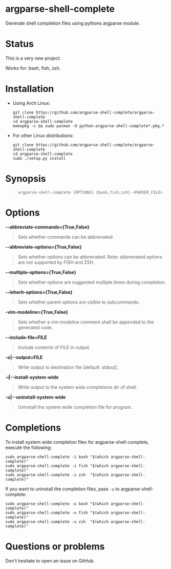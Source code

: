 argparse-shell-complete
=======================

Generate shell completion files using pythons argparse module.

Status
======

This is a very new project.

Works for: bash, fish, zsh.

Installation
============

- Using Arch Linux:
  ```
  git clone https://github.com/argparse-shell-complete/argparse-shell-complete
  cd argparse-shell-complete
  makepkg -c && sudo pacman -U python-argparse-shell-complete*.pkg.*
  ```

- For other Linux distributions:
  ```
  git clone https://github.com/argparse-shell-complete/argparse-shell-complete
  cd argparse-shell-complete
  sudo ./setup.py install
  ```

Synopsis
========

> `argparse-shell-complete [OPTIONS] {bash,fish,zsh} <PARSER_FILE>`

Options
=======

**--abbreviate-commands={True,False}**

> Sets whether commands can be abbreviated.

**--abbreviate-options={True,False}**

> Sets whether options can be abbreviated.
> Note: abbreviated options are not supported by FISH and ZSH.

**--multiple-options={True,False}**

> Sets whether options are suggested multiple times during completion.

**--inherit-options={True,False}**

> Sets whether parent options are visible to subcommands.

**-vim-modeline={True,False}**

> Sets whether a vim modeline comment shall be appended to the generated code.

**--include-file=FILE**

> Include contents of FILE in output.

**-o|--output=FILE**

> Write output to destination file [default: stdout].

**-i|--install-system-wide**

> Write output to the system wide completions dir of shell.

**-u|--uninstall-system-wide**

> Uninstall the system wide completion file for program.

Completions
===========

To install system wide completion files for argparse-shell-complete, execute the following:

```
sudo argparse-shell-complete -i bash "$(which argparse-shell-complete)"
sudo argparse-shell-complete -i fish "$(which argparse-shell-complete)"
sudo argparse-shell-complete -i zsh  "$(which argparse-shell-complete)"
```

If you want to uninstall the completion files, pass `-u` to argparse-shell-complete:

```
sudo argparse-shell-complete -u bash "$(which argparse-shell-complete)"
sudo argparse-shell-complete -u fish "$(which argparse-shell-complete)"
sudo argparse-shell-complete -u zsh  "$(which argparse-shell-complete)"
```

Questions or problems
=====================

Don't hesitate to open an issue on GitHub.
